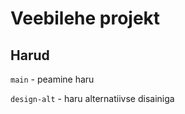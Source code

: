 # Veebilehe projekt

## Harud
```main``` - peamine haru

```design-alt``` - haru alternatiivse disainiga
